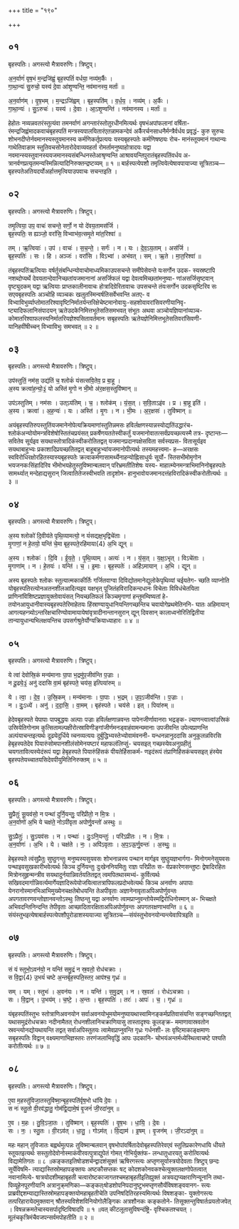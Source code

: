 +++
title = "१९०"

+++


## ०१
बृहस्पतिः। अगस्त्यो मैत्रावरुणिः। त्रिष्टुप्।

अ॒न॒र्वाणं॑ वृष॒भं म॒न्द्रजि॑ह्वं॒ बृह॒स्पतिं॑ वर्धया॒ नव्य॑म॒र्कैः ।  
गा॒था॒न्यः॑ सु॒रुचो॒ यस्य॑ दे॒वा आ॑शृ॒ण्वन्ति॒ नव॑मानस्य॒ मर्ताः॑ ॥

अ॒न॒र्वाण॑म् । वृ॒ष॒भम् । म॒न्द्रऽजि॑ह्वम् । बृह॒स्पति॑म् । व॒र्ध॒य॒ । नव्य॑म् । अ॒र्कैः ।  
गा॒था॒न्यः॑ । सु॒ऽरुचः॑ । यस्य॑ । दे॒वाः । आ॒ऽशृ॒ण्वन्ति॑ । नव॑मानस्य । मर्ताः॑ ॥

हेहोतः नव्यन्नवतरंस्तुत्यंवा तमनर्वाणं अगन्तारंस्तोतुरधीनमित्यर्थः वृषभंअपांफलानां वर्षिता- रंमन्द्रजिह्वंमादकवाचंबृहस्पतिं मन्त्रस्यपालयितारंएतन्नामकन्देवं अर्कैरर्चनसाधनैर्मन्त्रैर्वर्धय प्रवृद्धं- कुरु सुरुचः शोभनदीप्तेर्नवमानस्यस्तूयमानस्य कर्मणिकर्तृप्रत्ययः यस्यबृहस्पतेः कर्मणिषष्ठ्यः रोच- मानंस्तूयमानं गाथान्यः गाथेतिवाङाम स्तुतिवचसोनेतारोदेवाव्यवहर्ता रोमर्तामनुष्याहोत्रादयः यद्वा नवमान्स्यस्तुवानस्ययजमानस्यसंबन्धिनस्तेआश्रृण्वन्ति आश्रावयन्तिपुरातंबृहस्पतिंवर्धय अ- त्रानर्वणप्रत्यृतमन्यस्मिन्नित्यादिनिरुक्तन्द्रष्टव्यम् ॥ १ ॥ बार्हस्पत्येपशौ तमृत्वियेत्येषावपायाज्या सूत्रितञ्च—बृहस्पतेअतियदर्योअर्हात्तमृत्वियाउपवाचः सचन्तइति ।

## ०२
बृहस्पतिः। अगस्त्यो मैत्रावरुणिः। त्रिष्टुप्।

तमृ॒त्विया॒ उप॒ वाचः॑ सचन्ते॒ सर्गो॒ न यो दे॑वय॒तामस॑र्जि ।  
बृह॒स्पतिः॒ स ह्यञ्जो॒ वरां॑सि॒ विभ्वाभ॑व॒त्समृ॒ते मा॑त॒रिश्वा॑ ॥

तम् । ऋ॒त्वियाः॑ । उप॑ । वाचः॑ । स॒च॒न्ते॒ । सर्गः॑ । न । यः । दे॒व॒ऽय॒ताम् । अस॑र्जि ।  
बृह॒स्पतिः॑ । सः । हि । अञ्जः॑ । वरां॑सि । विऽभ्वा॑ । अभ॑वत् । सम् । ऋ॒ते । मा॒त॒रिश्वा॑ ॥

तंबृहस्पतिंऋत्वियाः वर्षर्तुसंबन्धिन्योवाचोमाध्यमिकाउपसचन्ते समीपेसेवन्ते यःसर्गोन उदक- स्यस्रष्टापि नशब्दोप्यर्थे देवयतान्देवानिच्छतांयजमानानां असर्जिफलं यद्वा देवत्वमिच्छतांमनुष्या- णांअसर्जिसृष्टवान् वृष्ट्युदकम् यद्वा ऋत्वियाः प्राप्तकालीनावाचः होत्रादिग्रेरितावाचः उपसचन्ते तंयःसर्गोन उदकसृष्टिरिव सः सएवबृहस्पतिः अञ्चोहि व्यञ्चकः खलुतस्मिन्वर्षतिसर्वेभवन्ति अतए- व विभ्वाविभुर्व्याप्तोमातरिश्वावृष्टिनिर्मातर्यन्तरिक्षेचेष्टमानोवायुः-सहशोवावरांसिवरणीयानिवृ- ष्ट्यादिफलानिसंपादयन् ऋतेउदकेनिमित्तभूतेसतिसमभवत् संभूतः अथवा अञ्चोयज्ञियानांव्यञ्च- कोमातरिश्वाफलस्यनिर्मातरियज्ञेश्वसितावर्तमानः सबृहस्पतिः ऋतेयज्ञेनिमित्तभूतेसतिवरांसिवणी- यानिहवींषीच्चन् विभ्वाविभुः समभवत् ॥ २ ॥

## ०३
बृहस्पतिः। अगस्त्यो मैत्रावरुणिः। त्रिष्टुप्।

उप॑स्तुतिं॒ नम॑स॒ उद्य॑तिं च॒ श्लोकं॑ यंसत्सवि॒तेव॒ प्र बा॒हू ।  
अ॒स्य क्रत्वा॑ह॒न्यो॒३॒॑ यो अस्ति॑ मृ॒गो न भी॒मो अ॑र॒क्षस॒स्तुवि॑ष्मान् ॥

उप॑ऽस्तुतिम् । नम॑सः । उत्ऽय॑तिम् । च॒ । श्लोक॑म् । यं॒स॒त् । स॒वि॒ताऽइ॑व । प्र । बा॒हू इति॑ ।  
अ॒स्य । क्रत्वा॑ । अ॒ह॒न्यः॑ । यः । अस्ति॑ । मृ॒गः । न । भी॒मः । अ॒र॒क्षसः॑ । तुवि॑ष्मान् ॥

अयंबृहस्पतिरुपस्तुतिंयजमानेनोपेत्यक्रियमाणांस्तुतिन्नमसः हविर्लक्षणस्यान्नस्योद्यतिंउद्धारंच- श्लोकंअन्योयोमन्त्रविशेषोस्तितंचप्रयंसत् प्रकर्षेणयततेस्वीकर्तुं यजमानोवातत्सर्वंप्रयच्छत्यस्मै तत्र- दृष्टान्तः—सवितेव सूर्यइव सयथास्तोत्रादिकंस्वीकरोतितद्वत् यजमानप्रदानपक्षेसविता सर्वस्यप्रस- वितासूर्यइव सयथाबाहुभ्यः प्रकाशादिप्रयच्छतितद्वत् बाहूबाहुभ्यांयजमानोपीत्यर्थः तस्यमहत्त्वमा- ह—अरक्षसः स्वविरोधिरक्षोरहितस्यास्यबृहस्पतेः क्रत्वाकर्मणासामर्थ्येनाहन्योह्निसाधुर्यः सूर्यो- स्तिसभीमोमृगोन भयजनकःसिंहादिरिव भीमोभयहेतुस्तुविष्मान्बलवान् परिभ्रमतीतिशेषः यस्य- माहात्म्येनमन्त्राभिमानिनोबृहस्पतेः सामर्थ्यात् मन्देहाद्यसुरान् जित्वातितेजस्वीभवति तादृशोम- हानुभावोयजमानदत्तंहविरादिकंस्वीकरोतीत्यर्थः ॥ ३ ॥

## ०४
बृहस्पतिः। अगस्त्यो मैत्रावरुणिः। त्रिष्टुप्।

अ॒स्य श्लोको॑ दि॒वीय॑ते पृथि॒व्यामत्यो॒ न यं॑सद्यक्ष॒भृद्विचे॑ताः ।  
मृ॒गाणां॒ न हे॒तयो॒ यन्ति॑ चे॒मा बृह॒स्पते॒रहि॑माया{4} अ॒भि द्यून् ॥

अ॒स्य । श्लोकः॑ । दि॒वि । ई॒य॒ते॒ । पृ॒थि॒व्याम् । अत्यः॑ । न । यं॒स॒त् । य॒क्ष॒ऽभृत् । विऽचे॑ताः ।  
मृ॒गाणा॑म् । न । हे॒तयः॑ । यन्ति॑ । च॒ । इ॒माः । बृह॒स्पतेः॑ । अहि॑ऽमायान् । अ॒भि । द्यून् ॥

अस्य बृहस्पतेः श्लोकः स्तुत्यात्मकाकीर्तिः गर्जितवाग्वा दिविद्योतमानेद्युलोकेपृथिव्यां चईयतेग- च्छति व्याप्नोति योबृहस्पतिरत्योनअतनशीलआदित्यइव यक्षभृत् पूजितंहविरादिकन्दधानः विचेताः विविधंचेतयिता प्राणिनांविशिष्टप्रज्ञायुक्तोवायंसत् नियच्छतिफलं किञ्चमृगाणां हन्तुमम्विष्यतां हे- तयोनआयुधानीवास्यबृहस्पतेरिमाहेतयः हिंस्राण्यायुधानियन्तिगच्छन्तिच चवायोगेप्रथमेतिननि- घातः अहिमायान् आगत्यहन्त्र्योऽन्तरिक्षचारिण्योवामायायेषांवृत्रादीनान्तानसुरान् द्यून् दिवसान् कालाध्वनोरितिद्वितीया तान्यायुधान्यभिलक्षयन्तिच उपसर्गश्रुतेर्योग्यक्रियाध्याहारः ॥ ४ ॥

## ०५
बृहस्पतिः। अगस्त्यो मैत्रावरुणिः। त्रिष्टुप्।

ये त्वा॑ देवोस्रि॒कं मन्य॑मानाः पा॒पा भ॒द्रमु॑प॒जीव॑न्ति प॒ज्राः ।  
न दू॒ढ्ये॒३॒॑ अनु॑ ददासि वा॒मं बृह॑स्पते॒ चय॑स॒ इत्पिया॑रुम् ॥

ये । त्वा॒ । दे॒व॒ । उ॒स्रि॒कम् । मन्य॑मानाः । पा॒पाः । भ॒द्रम् । उ॒प॒ऽजीव॑न्ति । प॒ज्राः ।  
न । दुः॒ऽध्ये॑ । अनु॑ । द॒दा॒सि॒ । वा॒मम् । बृह॑स्पते । चय॑से । इत् । पिया॑रुम् ॥

हेदेवबृहस्पते येपापाः पापबुद्धयः अल्पाः पज्राः हविर्लक्षणान्नवन्तः पापेनजीर्णावानराः भद्रङ्क- ल्याणन्त्वात्वांउस्रिकं उस्रियेतिगोनाम कुत्सितामल्पक्षीरोत्स्राविणीङ्गांजीर्णमनड्वाहंवामन्यमानाः उपजीवन्ति उपेत्यप्राणन्ति अल्पंयाचन्तइत्यर्थः दूढ्येदुर्धिये व्चनव्यत्ययः दुर्बुद्धिभ्यस्तेभ्योवामंवननी- यन्धनन्नानुददासि अनुकूलन्नविरसि हेबृहस्पतेदेव पियारुंसोमपानशीलंसोमेनयष्टारं महाफलंलिप्सुं- चयसइत् गच्छस्येवअनुग्रहीतुं चयगतावित्यस्येदंरूपं यद्वा हेबृहस्पते पियारुंहिंसकं पीयतेर्हिसाकर्म- णइदंरूपं तंप्राणिहिंसकंचयसइत् हंस्येव बृहस्पतेयच्चातयसिदेवपीयुमितिनिरुक्तम् ॥ ५ ॥

## ०६
बृहस्पतिः। अगस्त्यो मैत्रावरुणिः। त्रिष्टुप्।

सु॒प्रैतुः॑ सू॒यव॑सो॒ न पन्था॑ दुर्नि॒यन्तुः॒ परि॑प्रीतो॒ न मि॒त्रः ।  
अ॒न॒र्वाणो॑ अ॒भि ये चक्ष॑ते॒ नोऽपी॑वृता अपोर्णु॒वन्तो॑ अस्थुः ॥

सु॒ऽप्रैतुः॑ । सु॒ऽयव॑सः । न । पन्थाः॑ । दुः॒ऽनि॒यन्तुः॑ । परि॑ऽप्रीतः । न । मि॒त्रः ।  
अ॒न॒र्वाणः॑ । अ॒भि । ये । चक्ष॑ते । नः॒ । अपि॑ऽवृताः । अ॒प॒ऽऊ॒र्णु॒वन्तः॑ । अ॒स्थुः॒ ॥

हेबृहस्पते त्वंसुप्रैतुः सुष्ठुगन्तुः मनुष्यस्यसुयवसः शोभनान्नस्य पन्थान मार्गइव सुष्ठुयज्ञभार्गगा- मिनोगमनेसुयवसः पन्थाइवसुखकारीभवेत्यर्थः किञ्च दुर्नियन्तुः दुःखेननियमितुः राज्ञः परिप्रीतः स- र्वप्रकारेणसन्तुष्टः द्वेषादिरहितः मित्रोनसुहृन्मन्त्रीव सयथादुर्नयान्निवर्तयतितद्वत् त्वमपितथास्मभ्यं- कुर्वित्यर्थः सखिवदमार्गान्निवर्त्यमार्गेयज्ञादिरूपेयोजयित्वातत्रापिफलप्रदोभवेत्यर्थः किञ्च अनर्वाणः अपापाः येनरानोस्मानभिआभिमुख्येनचक्षतेबोधयन्ति तेअपीवृताः अज्ञानेनावृताअपिअपोर्णुवन्तः अपगतावरणवन्तोज्ञानवन्तोऽस्थुः तिष्ठन्तु यद्वा अनर्वाणः त्वामप्राप्नुवन्तोयेस्मद्विरोधिनोस्मान् अ- भिचक्षते अभिवदन्तिनिन्दन्ति तेपीवृताः आच्छादितारक्षिताअपिअपोर्णुवन्तः अपगतरक्षणाभवन्ति ॥ ६ ॥ संयंस्तुभइत्येषाबार्हस्पत्येपशौपुरोडाशस्ययाज्या सूत्रितञ्च—संयंस्तुभोवनयोन्यन्त्येवापित्रइति ॥

## ०७
बृहस्पतिः। अगस्त्यो मैत्रावरुणिः। त्रिष्टुप्।

सं यं स्तुभो॒ऽवन॑यो॒ न यन्ति॑ समु॒द्रं न स्र॒वतो॒ रोध॑चक्राः ।  
स वि॒द्वा{4} उ॒भयं॑ चष्टे अ॒न्तर्बृह॒स्पति॒स्तर॒ आप॑श्च॒ गृध्रः॑ ॥

सम् । यम् । स्तुभः॑ । अ॒वन॑यः । न । यन्ति॑ । स॒मु॒द्रम् । न । स्र॒वतः॑ । रोध॑ऽचक्राः ।  
सः । वि॒द्वान् । उ॒भय॑म् । च॒ष्टे॒ । अ॒न्तः । बृह॒स्पतिः॑ । तरः॑ । आपः॑ । च॒ । गृध्रः॑ ॥

यंबृहस्पतिंस्तुभः स्तोत्राणिअवनयोन सर्वाअवनयोभूमयोमनुष्यायथास्वामिनङ्कर्मप्रतिवासंयन्ति सङ्गच्छन्तितद्वत् यथासमुद्रंरोधचक्राः नदीनामैतत् रोधनशीलानिचक्राणियासु तास्तादृश्यः कूलङ्क्र- ममाणावास्रवतोन स्रवन्त्योनद्योयथायन्ति तद्वत् सर्वाअपिस्तुतयः त्वामेवप्राप्नुवन्ति गृध्रः गर्धनशी- लः वृष्टिमाकाङ्क्षमाणः सबृहस्पतिः विद्वान् वक्ष्यमाणाभिज्ञस्तरः तरणंजलाभिवृद्धिं आपः उदकानि- चोभयंअन्तर्मध्येस्थित्वाचष्टे पश्यति करोतीत्यर्थः ॥ ७ ॥

## ०८
बृहस्पतिः। अगस्त्यो मैत्रावरुणिः। त्रिष्टुप्।

ए॒वा म॒हस्तु॑विजा॒तस्तुवि॑ष्मा॒न्बृह॒स्पति॑र्वृष॒भो धा॑यि दे॒वः ।  
स नः॑ स्तु॒तो वी॒रव॑द्धातु॒ गोम॑द्वि॒द्यामे॒षं वृ॒जनं॑ जी॒रदा॑नुम् ॥

ए॒व । म॒हः । तु॒वि॒ऽजा॒तः । तुवि॑ष्मान् । बृह॒स्पतिः॑ । वृ॒ष॒भः । धा॒यि॒ । दे॒वः ।  
सः । नः॒ । स्तु॒तः । वी॒रऽव॑त् । धा॒तु॒ । गोऽम॑त् । वि॒द्याम॑ । इ॒षम् । वृ॒जन॑म् । जी॒रऽदा॑नुम् ॥

महः महान् तुविजातः बह्वर्थमुत्पन्नः तुविष्मान्बलवान् वृषभोपांवर्षितादेवोबृहस्पतिरेवएवं स्तुतिप्रकारेणधायि धीयते स्तूयतइत्यर्थः सस्तुतोदेवोनोस्माकंवीरवत्पुत्राद्युपेतं गोमत् गोभिर्युक्तंफ- लन्धातुधारयतु करोत्वित्यर्थः विद्यामेतिगतः ॥ ८ ॥कङ्कतइतिषोडशर्चन्द्वादशंसूक्तं ऋषिरगस्त्यः अप्तृणसूर्यास्त्रयोदेवताः त्रिष्टुप् छन्दः सूर्येविषमि- त्याद्यास्तिस्रोमहापङ्क्तयः अष्टकौसप्तकः षट् कोदशकोनवकश्चेत्युक्तलक्षणोपेतत्वात् नवानामित्ये- षात्रयोदशीमहाबृहती चत्वारोष्टकाजागतश्चमहाबृहतीइतिह्युक्तं अत्रयद्यप्यक्षराणिन्यूनानि तथा- पिव्यूहेनपूरणीयानि अत्रानुक्र्मणिका—कङ्कत्ःषोडशोपनिपदानुष्टुभमप्तृणसौर्यंविषशङ्ववानग- स्त्यः प्राब्रवीद्दशम्याद्यास्तिस्रोमहापङ्क्तयोमहाबृहतीचेति उपनिषदितिरहस्यमित्यर्थः विषशङ्का- युक्तोगस्त्यः तत्परिहारायेदमुक्तवान् श्रौतस्यविशेशविनियोगोलैङ्गिकः अत्रशौनकः कङ्कतोने- तिसूक्तन्तुविषार्तःप्रयतोजपेत् । विषन्नक्रमतेचास्यसर्पादृष्टिविषादपि ॥ १ ॥यत् कीटलूतासुविषन्दंष्ट्रि- वृश्चिकतश्चयत् । मूलंचकृत्रिमंचैवजपन्सर्वमपोहतीति ॥ २ ॥